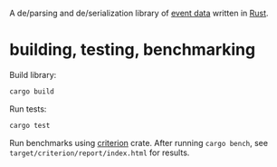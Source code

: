 A de/parsing and de/serialization library of [event data](https://gitlab.novisci.com/nsStat/event-data-model) written in [Rust](https://www.rust-lang.org/).

# building, testing, benchmarking

Build library:

```rust
cargo build
````

Run tests:

```rust
cargo test
```

Run benchmarks using [criterion](https://bheisler.github.io/criterion.rs/book/getting_started.html) crate. After running `cargo bench`, see `target/criterion/report/index.html` for results.


